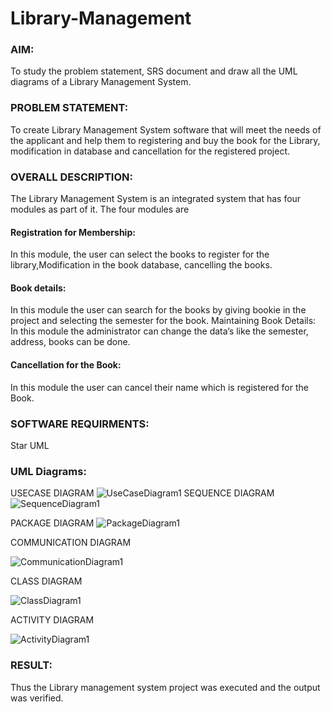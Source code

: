 # Library-Management
### AIM:
To study the problem statement, SRS document and draw all the UML diagrams of a Library Management System.
### PROBLEM STATEMENT:
To create Library Management System software that will meet the needs of the applicant
and help them to registering and buy the book for the Library, modification in database and
cancellation for the registered project.
### OVERALL DESCRIPTION:
The Library Management System is an integrated system that has four modules as part of
it. The four modules are
#### Registration for Membership:
In this module, the user can select the books to register for the library,Modification in the book
database, cancelling the books.
#### Book details:
In this module the user can search for the books by giving bookie in the project and selecting
the semester for the book.
Maintaining Book Details:
In this module the administrator can change the data’s like the semester, address, books can be
done.
#### Cancellation for the Book:
In this module the user can cancel their name which is registered for the Book.
### SOFTWARE REQUIRMENTS:
Star UML
### UML Diagrams:

USECASE DIAGRAM
![UseCaseDiagram1](https://github.com/user-attachments/assets/fa09190d-1261-43a3-8c9c-8847232115b7)
SEQUENCE DIAGRAM
![SequenceDiagram1](https://github.com/user-attachments/assets/ca3182f4-39fb-4212-9a4e-85798596c7fc)

PACKAGE DIAGRAM
![PackageDiagram1](https://github.com/user-attachments/assets/4e730593-1a79-4da1-9b2c-8bef1e215592)

COMMUNICATION DIAGRAM

![CommunicationDiagram1](https://github.com/user-attachments/assets/644543a3-9389-44bb-a08c-cfa2f4e0df32)

CLASS DIAGRAM

![ClassDiagram1](https://github.com/user-attachments/assets/e3c98ec5-001d-4557-abe4-a9a2bc674512)

ACTIVITY DIAGRAM

![ActivityDiagram1](https://github.com/user-attachments/assets/8271c0c3-c249-4c56-b8af-7c8bb7488b6e)


### RESULT:
Thus the Library management system project was executed and the output was verified.
